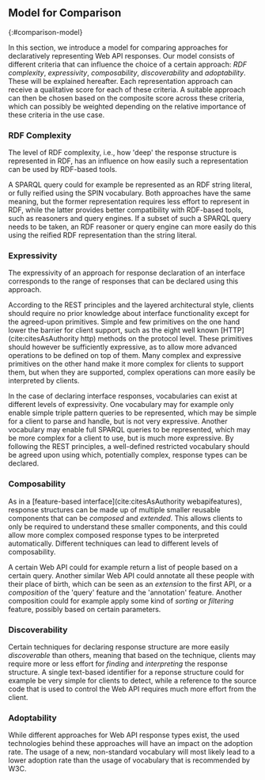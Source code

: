 ## Model for Comparison
{:#comparison-model}

In this section, we introduce a model for comparing approaches for declaratively representing Web API responses.
Our model consists of different criteria that can influence the choice of a certain approach:
_RDF complexity_, _expressivity_, _composability_, _discoverability_ and _adoptability_.
These will be explained hereafter.
Each representation approach can receive a qualitative score for each of these criteria.
A suitable approach can then be chosen based on the composite score across these criteria,
which can possibly be weighted depending on the relative importance of these criteria in the use case.

### RDF Complexity

The level of RDF complexity, i.e., how 'deep' the response structure is represented in RDF,
has an influence on how easily such a representation can be used by RDF-based tools.

A SPARQL query could for example be represented as an RDF string literal,
or fully reified using the SPIN vocabulary.
Both approaches have the same meaning, but the former representation requires less effort to represent in RDF,
while the latter provides better compatibility with RDF-based tools, such as reasoners and query engines.
If a subset of such a SPARQL query needs to be taken, an RDF reasoner or query engine
can more easily do this using the reified RDF representation than the string literal.

### Expressivity

The expressivity of an approach for response declaration of an interface
corresponds to the range of responses that can be declared using this approach.

According to the REST principles and the layered architectural style,
clients should require no prior knowledge
about interface functionality except for the agreed-upon primitives.
Simple and few primitives on the one hand lower the barrier for client support,
such as the eight well known [HTTP](cite:citesAsAuthority http) methods on the protocol level.
These primitives should however be sufficiently expressive,
as to allow more advanced operations to be defined on top of them.
Many complex and expressive primitives on the other hand
make it more complex for clients to support them,
but when they are supported, complex operations can more easily be interpreted by clients.

In the case of declaring interface responses,
vocabularies can exist at different levels of expressivity.
One vocabulary may for example only enable simple triple pattern queries to be represented,
which may be simple for a client to parse and handle, but is not very expressive.
Another vocabulary may enable full SPARQL queries to be represented,
which may be more complex for a client to use, but is much more expressive.
By following the REST principles, a well-defined restricted vocabulary should be agreed upon
using which, potentially complex, response types can be declared.

### Composability

As in a [feature-based interface](cite:citesAsAuthority webapifeatures),
response structures can be made up of multiple smaller reusable components that can be _composed_ and _extended_.
This allows clients to only be required to understand these smaller components,
and this could allow more complex composed response types to be interpreted automatically.
Different techniques can lead to different levels of composability.

A certain Web API could for example return a list of people based on a certain query.
Another similar Web API could annotate all these people with their place of birth,
which can be seen as an _extension_ to the first API,
or a _composition_ of the 'query' feature and the 'annotation' feature.
Another composition could for example apply some kind of _sorting_ or _filtering_ feature,
possibly based on certain parameters.

### Discoverability

Certain techniques for declaring response structure are more easily _discoverable_ than others,
meaning that based on the technique,
clients may require more or less effort for _finding_ and _interpreting_ the response structure.
A single text-based identifier for a reponse structure could for example be very simple for clients to detect,
while a reference to the source code that is used to control the Web API requires much more effort from the client.

### Adoptability

While different approaches for Web API response types exist,
the used technologies behind these approaches will have an impact on the adoption rate.
The usage of a new, non-standard vocabulary will most likely lead to a lower adoption rate
than the usage of vocabulary that is recommended by W3C.
